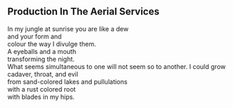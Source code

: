 Production In The Aerial Services
---------------------------------
In my jungle at sunrise you are like a dew  
and your form and  
colour the way I divulge them.  
A eyeballs and a mouth  
transforming the night.  
What seems simultaneous to one will not seem so to another. I could grow cadaver, throat, and evil  
from sand-colored lakes and pullulations  
with a rust colored root  
with blades in my hips.  
